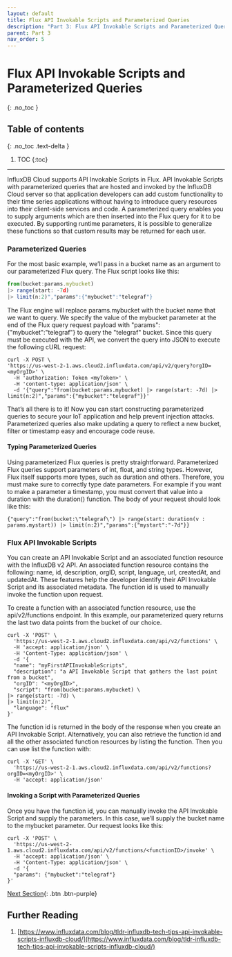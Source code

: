 ```yaml
---
layout: default
title: Flux API Invokable Scripts and Parameterized Queries
description: "Part 3: Flux API Invokable Scripts and Parameterized Queries"
parent: Part 3
nav_order: 5
---
```


# Flux API Invokable Scripts and Parameterized Queries
{: .no_toc }

## Table of contents
{: .no_toc .text-delta }

1. TOC
{:toc}

---

InfluxDB Cloud supports API Invokable Scripts in Flux. API Invokable Scripts with parameterized queries that are hosted and invoked by the InfluxDB Cloud server so that application developers can add custom functionality to their time series applications without having to introduce query resources into their client-side services and code. A parameterized query enables you to supply arguments which are then inserted into the Flux query for it to be executed. By supporting runtime parameters, it is possible to generalize these functions so that custom results may be returned for each user. 


### Parameterized Queries

For the most basic example, we’ll pass in a bucket name as an argument to our parameterized Flux query. The Flux script looks like this:


```js
from(bucket:params.mybucket) 
|> range(start: -7d) 
|> limit(n:2)","params":{"mybucket":"telegraf"}
```


The Flux engine will replace params.mybucket with the bucket name that we want to query. We specify the value of the mybucket  parameter at the end of the Flux query request payload with "params":{"mybucket":"telegraf"} to query the "telegraf" bucket. Since this query must be executed with the API, we convert the query into JSON to execute the following cURL request:


```
curl -X POST \
'https://us-west-2-1.aws.cloud2.influxdata.com/api/v2/query?orgID=<myOrgID>' \
  -H 'authorization: Token <myToken>' \
  -H 'content-type: application/json' \
  -d '{"query":"from(bucket:params.mybucket) |> range(start: -7d) |> limit(n:2)","params":{"mybucket":"telegraf"}}'
```


That’s all there is to it! Now you can start constructing parameterized queries to secure your IoT application and help prevent injection attacks. Parameterized queries also make updating a query to reflect a new bucket, filter or timestamp easy and encourage code reuse. 


#### Typing Parameterized Queries

Using parameterized Flux queries is pretty straightforward. Parameterized Flux queries support parameters of int, float, and string types. However, Flux itself supports more types, such as duration and others. Therefore, you must make sure to correctly type date parameters. For example if you want to make a parameter a timestamp, you must convert that value into a duration with the duration() function. The body of your request should look like this:


```
{"query":"from(bucket:\"telegraf\") |> range(start: duration(v : params.mystart)) |> limit(n:2)","params":{"mystart":"-7d"}}
```



### Flux API Invokable Scripts

You can create an API Invokable Script and an associated function resource with the InfluxDB v2 API. An associated function resource contains the following: name, id, description, orgID, script, language, url, createdAt, and updatedAt. These features help the developer identify their API Invokable Script and its associated metadata. The function id is used to manually invoke the function upon request.

To create a function with an associated function resource, use the api/v2/functions endpoint. In this example, our parameterized query returns the last two data points from the bucket of our choice.


```
curl -X 'POST' \
  'https://us-west-2-1.aws.cloud2.influxdata.com/api/v2/functions' \
  -H 'accept: application/json' \
  -H 'Content-Type: application/json' \
  -d '{
  "name": "myFirstAPIInvokableScripts",
  "description": "a API Invokable Script that gathers the last point from a bucket",
  "orgID": "<myOrgID>",
  "script": "from(bucket:params.mybucket) \
|> range(start: -7d) \
|> limit(n:2)",
  "language": "flux"
}'
```


The function id is returned in the body of the response when you create an API Invokable Script. Alternatively, you can also retrieve the function id and all the other associated function resources by listing the function. Then you can use list the function with:


```
curl -X 'GET' \
  'https://us-west-2-1.aws.cloud2.influxdata.com/api/v2/functions?orgID=<myOrgID>' \
  -H 'accept: application/json'
```



#### Invoking a Script with Parameterized Queries

Once you have the function id, you can manually invoke the API Invokable Script and supply the parameters. In this case, we’ll supply the bucket name to the mybucket parameter. Our request looks like this:


```
curl -X 'POST' \
  'https://us-west-2-1.aws.cloud2.influxdata.com/api/v2/functions/<functionID>/invoke' \
  -H 'accept: application/json' \
  -H 'Content-Type: application/json' \
  -d '{
  "params": {"mybucket":"telegraf"}
}'
```

[Next Section]({{site.url}}/docs/part-3/monitoring-and-managing-influxdb){: .btn .btn-purple}

## Further Reading
1. [https://www.influxdata.com/blog/tldr-influxdb-tech-tips-api-invokable-scripts-influxdb-cloud/](https://www.influxdata.com/blog/tldr-influxdb-tech-tips-api-invokable-scripts-influxdb-cloud/)